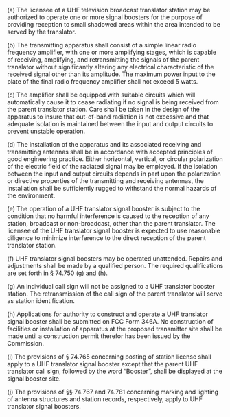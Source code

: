 (a) The licensee of a UHF television broadcast translator station may be authorized to operate one or more signal boosters for the purpose of providing reception to small shadowed areas within the area intended to be served by the translator.

(b) The transmitting apparatus shall consist of a simple linear radio frequency amplifier, with one or more amplifying stages, which is capable of receiving, amplifying, and retransmitting the signals of the parent translator without significantly altering any electrical characteristic of the received signal other than its amplitude. The maximum power input to the plate of the final radio frequency amplifier shall not exceed 5 watts.

(c) The amplifier shall be equipped with suitable circuits which will automatically cause it to cease radiating if no signal is being received from the parent translator station. Care shall be taken in the design of the apparatus to insure that out-of-band radiation is not excessive and that adequate isolation is maintained between the input and output circuits to prevent unstable operation.

(d) The installation of the apparatus and its associated receiving and transmitting antennas shall be in accordance with accepted principles of good engineering practice. Either horizontal, vertical, or circular polarization of the electric field of the radiated signal may be employed. If the isolation between the input and output circuits depends in part upon the polarization or directive properties of the transmitting and receiving antennas, the installation shall be sufficiently rugged to withstand the normal hazards of the environment.

(e) The operation of a UHF translator signal booster is subject to the condition that no harmful interference is caused to the reception of any station, broadcast or non-broadcast, other than the parent translator. The licensee of the UHF translator signal booster is expected to use reasonable diligence to minimize interference to the direct reception of the parent translator station.

(f) UHF translator signal boosters may be operated unattended. Repairs and adjustments shall be made by a qualified person. The required qualifications are set forth in § 74.750 (g) and (h).

(g) An individual call sign will not be assigned to a UHF translator booster station. The retransmission of the call sign of the parent translator will serve as station identification.

(h) Applications for authority to construct and operate a UHF translator signal booster shall be submitted on FCC Form 346A. No construction of facilities or installation of apparatus at the proposed transmitter site shall be made until a construction permit therefor has been issued by the Commission.

(i) The provisions of § 74.765 concerning posting of station license shall apply to a UHF translator signal booster except that the parent UHF translator call sign, followed by the word “Booster”, shall be displayed at the signal booster site.

(j) The provisions of §§ 74.767 and 74.781 concerning marking and lighting of antenna structures and station records, respectively, apply to UHF translator signal boosters.
              

